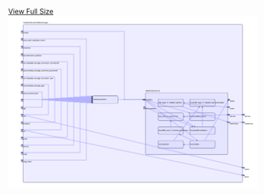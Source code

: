 [View Full Size](https://raw.githubusercontent.com/mingfang/terraform-k8s-modules/master/modules/druid/middlemanager/diagram.svg?sanitize=true)<img src="diagram.svg"/>
